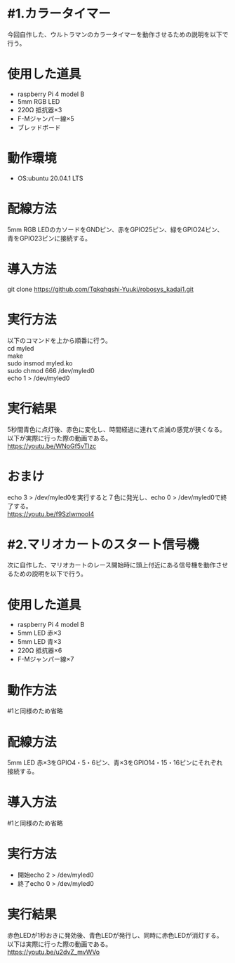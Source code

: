 # #1.カラータイマー  
今回自作した、ウルトラマンのカラータイマーを動作させるための説明を以下で行う。  
# 使用した道具  
- raspberry Pi 4 model B
- 5mm RGB LED
- 220Ω 抵抗器×3
- F-Mジャンパー線×5
- ブレッドボード
# 動作環境  
- OS:ubuntu 20.04.1 LTS  
# 配線方法  
5mm RGB LEDのカソードをGNDピン、赤をGPIO25ピン、緑をGPIO24ピン、青をGPIO23ピンに接続する。  
# 導入方法  
git clone https://github.com/Tqkqhqshi-Yuuki/robosys_kadai1.git  
# 実行方法  
以下のコマンドを上から順番に行う。  
cd myled  
make  
sudo insmod myled.ko  
sudo chmod 666 /dev/myled0  
echo 1 > /dev/myled0  
# 実行結果　　
5秒間青色に点灯後、赤色に変化し、時間経過に連れて点滅の感覚が狭くなる。以下が実際に行った際の動画である。  
https://youtu.be/WNoGf5vTlzc  
# おまけ  
echo 3 > /dev/myled0を実行すると７色に発光し、echo 0 > /dev/myled0で終了する。  
https://youtu.be/f9SzlwmooI4  
  
# #2.マリオカートのスタート信号機  
次に自作した、マリオカートのレース開始時に頭上付近にある信号機を動作させるための説明を以下で行う。  
# 使用した道具  
- raspberry Pi 4 model B  
- 5mm LED 赤×3  
- 5mm LED 青×3
- 220Ω 抵抗器×6  
- F-Mジャンパー線×7  
# 動作方法  
#1と同様のため省略  
# 配線方法  
5mm LED 赤×3をGPIO4・5・6ピン、青×3をGPIO14・15・16ピンにそれぞれ接続する。  
# 導入方法  
#1と同様のため省略  
# 実行方法  
- 開始echo 2 > /dev/myled0  
- 終了echo 0 > /dev/myled0
# 実行結果  
赤色LEDが1秒おきに発効後、青色LEDが発行し、同時に赤色LEDが消灯する。以下は実際に行った際の動画である。  
https://youtu.be/u2dvZ_mvWVo  
  

